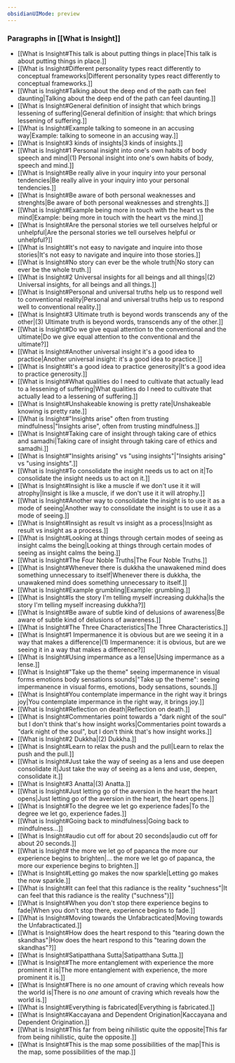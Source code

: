 ```yaml
---
obsidianUIMode: preview
---
```

### Paragraphs in [[What is Insight]]
- [[What is Insight#This talk is about putting things in place|This talk is about putting things in place.]]
- [[What is Insight#Different personality types react differently to conceptual frameworks|Different personality types react differently to conceptual frameworks.]]
- [[What is Insight#Talking about the deep end of the path can feel daunting|Talking about the deep end of the path can feel daunting.]]
- [[What is Insight#General definition of insight that which brings lessening of suffering|General definition of insight: that which brings lessening of suffering.]]
- [[What is Insight#Example talking to someone in an accusing way|Example: talking to someone in an accusing way.]]
- [[What is Insight#3 kinds of insights|3 kinds of insights.]]
- [[What is Insight#1 Personal insight into one's own habits of body speech and mind|(1) Personal insight into one's own habits of body, speech and mind.]]
- [[What is Insight#Be really alive in your inquiry into your personal tendencies|Be really alive in your inquiry into your personal tendencies.]]
- [[What is Insight#Be aware of both personal weaknesses and strenghts|Be aware of both personal weaknesses and strenghts.]]
- [[What is Insight#Example being more in touch with the heart vs the mind|Example: being more in touch with the heart vs the mind.]]
- [[What is Insight#Are the personal stories we tell ourselves helpful or unhelpful|Are the personal stories we tell ourselves helpful or unhelpful?]]
- [[What is Insight#It's not easy to navigate and inquire into those stories|It's not easy to navigate and inquire into those stories.]]
- [[What is Insight#No story can ever be the whole truth|No story can ever be the whole truth.]]
- [[What is Insight#2 Universal insights for all beings and all things|(2) Universal insights, for all beings and all things.]]
- [[What is Insight#Personal and universal truths help us to respond well to conventional reality|Personal and universal truths help us to respond well to conventional reality.]]
- [[What is Insight#3 Ultimate truth is beyond words transcends any of the other|(3) Ultimate truth is beyond words, transcends any of the other.]]
- [[What is Insight#Do we give equal attention to the conventional and the ultimate|Do we give equal attention to the conventional and the ultimate?]]
- [[What is Insight#Another universal insight it's a good idea to practice|Another universal insight: it's a good idea to practice.]]
- [[What is Insight#It's a good idea to practice generosity|It's a good idea to practice generosity.]]
- [[What is Insight#What qualities do I need to cultivate that actually lead to a lessening of suffering|What qualities do I need to cultivate that actually lead to a lessening of suffering.]]
- [[What is Insight#Unshakeable knowing is pretty rate|Unshakeable knowing is pretty rate.]]
- [[What is Insight#"Insights arise" often from trusting mindfulness|"Insights arise", often from trusting mindfulness.]]
- [[What is Insight#Taking care of insight through taking care of ethics and samadhi|Taking care of insight through taking care of ethics and samadhi.]]
- [[What is Insight#"Insights arising" vs "using insights"|"Insights arising" vs "using insights".]]
- [[What is Insight#To consolidate the insight needs us to act on it|To consolidate the insight needs us to act on it.]]
- [[What is Insight#Insight is like a muscle if we don't use it it will atrophy|Insight is like a muscle, if we don't use it it will atrophy.]]
- [[What is Insight#Another way to consolidate the insight is to use it as a mode of seeing|Another way to consolidate the insight is to use it as a mode of seeing.]]
- [[What is Insight#Insight as result vs insight as a process|Insight as result vs insight as a process.]]
- [[What is Insight#Looking at things through certain modes of seeing as insight calms the being|Looking at things through certain modes of seeing as insight calms the being.]]
- [[What is Insight#The Four Noble Truths|The Four Noble Truths.]]
- [[What is Insight#Whenever there is dukkha the unawakened mind does something unnecessary to itself|Whenever there is dukkha, the unawakened mind does something unnecessary to itself.]]
- [[What is Insight#Example grumbling|Example: grumbling.]]
- [[What is Insight#Is the story I'm telling myself increasing dukkha|Is the story I'm telling myself increasing dukkha?]]
- [[What is Insight#Be aware of subtle kind of delusions of awareness|Be aware of subtle kind of delusions of awareness.]]
- [[What is Insight#The Three Characteristics|The Three Characteristics.]]
- [[What is Insight#1 Impermanence it is obvious but are we seeing it in a way that makes a difference|(1) Impermanence: it is obvious, but are we seeing it in a way that makes a difference?]]
- [[What is Insight#Using impermance as a lense|Using impermance as a lense.]]
- [[What is Insight#"Take up the theme" seeing impermanence in visual forms emotions body sensations sounds|"Take up the theme": seeing impermanence in visual forms, emotions, body sensations, sounds.]]
- [[What is Insight#You contemplate impermance in the right way it brings joy|You contemplate impermance in the right way, it brings joy.]]
- [[What is Insight#Reflection on death|Reflection on death.]]
- [[What is Insight#Commentaries point towards a "dark night of the soul" but I don't think that's how insight works|Commentaries point towards a "dark night of the soul", but I don't think that's how insight works.]]
- [[What is Insight#2 Dukkha|(2) Dukkha.]]
- [[What is Insight#Learn to relax the push and the pull|Learn to relax the push and the pull.]]
- [[What is Insight#Just take the way of seeing as a lens and use deepen consolidate it|Just take the way of seeing as a lens and use, deepen, consolidate it.]]
- [[What is Insight#3 Anatta|(3) Anatta.]]
- [[What is Insight#Just letting go of the aversion in the heart the heart opens|Just letting go of the aversion in the heart, the heart opens.]]
- [[What is Insight#To the degree we let go experience fades|To the degree we let go, experience fades.]]
- [[What is Insight#Going back to mindfulness|Going back to mindfulness...]]
- [[What is Insight#audio cut off for about 20 seconds|audio cut off for about 20 seconds.]]
- [[What is Insight# the more we let go of papanca the more our experience begins to brighten|... the more we let go of papanca, the more our experience begins to brighten.]]
- [[What is Insight#Letting go makes the now sparkle|Letting go makes the now sparkle.]]
- [[What is Insight#It can feel that this radiance is the reality "suchness"|It can feel that this radiance is the reality ("suchness")]]
- [[What is Insight#When you don't stop there experience begins to fade|When you don't stop there, experience begins to fade.]]
- [[What is Insight#Moving towards the Unfabracticated|Moving towards the Unfabracticated.]]
- [[What is Insight#How does the heart respond to this "tearing down the skandhas"|How does the heart respond to this "tearing down the skandhas"?]]
- [[What is Insight#Satipatthana Sutta|Satipatthana Sutta.]]
- [[What is Insight#The more entanglement with experience the more prominent it is|The more entanglement with experience, the more prominent it is.]]
- [[What is Insight#There is no _one_ amount of craving which reveals how the world is|There is no _one_ amount of craving which reveals how the world is.]]
- [[What is Insight#Everything is fabricated|Everything is fabricated.]]
- [[What is Insight#Kaccayana and Dependent Origination|Kaccayana and Dependent Origination.]]
- [[What is Insight#This far from being nihilistic quite the opposite|This far from being nihilistic, quite the opposite.]]
- [[What is Insight#This is the map some possibilities of the map|This is the map, some possibilities of the map.]]
